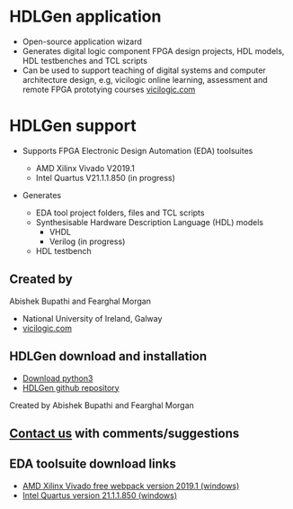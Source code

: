# HDLGen application
- Open-source application wizard
- Generates digital logic component FPGA design projects, HDL models, HDL testbenches and TCL scripts
- Can be used to support teaching of digital systems and computer architecture design, 
  e.g, vicilogic online learning, assessment and remote FPGA prototying courses 
  [vicilogic.com](https://www.vicilogic.com)

# HDLGen support
- Supports FPGA Electronic Design Automation (EDA) toolsuites
	- AMD Xilinx Vivado V2019.1
	- Intel Quartus V21.1.1.850 (in progress)

- Generates  
	- EDA tool project folders, files and TCL scripts
	- Synthesisable Hardware Description Language (HDL) models
		- VHDL 
		- Verilog (in progress)
	- HDL testbench

## Created by 
Abishek Bupathi and Fearghal Morgan
- National University of Ireland, Galway
- [vicilogic.com](https://www.vicilogic.com)

## HDLGen download and installation
- [Download python3](https://www.python.com)
- [HDLGen github repository](https://github.com/abishek-bupathi/HDLGen)

Created by Abishek Bupathi and Fearghal Morgan

## <a href="mailto:fearghal.morgan@nuigalway.ie?subject=HDLGen email" target="_top">Contact us</a> with comments/suggestions

## EDA toolsuite download links

- [AMD Xilinx Vivado free webpack version 2019.1 (windows)](https://www.xilinx.com/member/forms/download/xef-vivado.html?filename=Xilinx_Vivado_SDK_Web_2019.1_0524_1430_Win64.exe)
- [Intel Quartus version 21.1.1.850 (windows)](https://www.intel.com/content/www/us/en/software-kit/736595/intel-quartus-prime-standard-edition-design-software-version-21-1-1-for-windows.html)